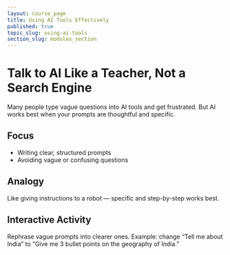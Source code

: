 ```yaml
---
layout: course_page
title: Using AI Tools Effectively
published: true
topic_slug: using-ai-tools
section_slug: modules_section
---
```


# Talk to AI Like a Teacher, Not a Search Engine

Many people type vague questions into AI tools and get frustrated. But AI works best when your prompts are thoughtful and specific.

## Focus
- Writing clear, structured prompts
- Avoiding vague or confusing questions

## Analogy
Like giving instructions to a robot — specific and step-by-step works best.

## Interactive Activity
Rephrase vague prompts into clearer ones. Example: change “Tell me about India” to “Give me 3 bullet points on the geography of India.”
